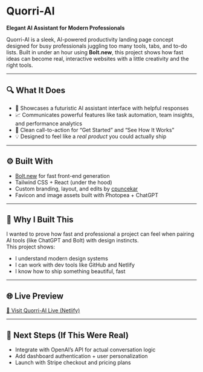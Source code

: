 # Quorri-AI  
**Elegant AI Assistant for Modern Professionals**

Quorri-AI is a sleek, AI-powered productivity landing page concept designed for busy professionals juggling too many tools, tabs, and to-do lists. Built in under an hour using **Bolt.new**, this project shows how fast ideas can become real, interactive websites with a little creativity and the right tools.

---

## 🔍 What It Does
- 🧠 Showcases a futuristic AI assistant interface with helpful responses
- 📈 Communicates powerful features like task automation, team insights, and performance analytics
- 💬 Clean call-to-action for “Get Started” and “See How It Works”
- 💡 Designed to feel like a *real product* you could actually ship

---

## ⚙️ Built With
- [Bolt.new](https://bolt.new) for fast front-end generation
- Tailwind CSS + React (under the hood)
- Custom branding, layout, and edits by [cpuncekar](https://github.com/cpuncekar)
- Favicon and image assets built with Photopea + ChatGPT

---

## 🧠 Why I Built This
I wanted to prove how fast and professional a project can feel when pairing AI tools (like ChatGPT and Bolt) with design instincts.  
This project shows:
- I understand modern design systems
- I can work with dev tools like GitHub and Netlify
- I know how to ship something beautiful, fast

---

## 🌐 Live Preview
[🔗 Visit Quorri-AI Live (Netlify)](https://your-site-url.netlify.app)

---

## 🚀 Next Steps (If This Were Real)
- Integrate with OpenAI’s API for actual conversation logic
- Add dashboard authentication + user personalization
- Launch with Stripe checkout and pricing plans
